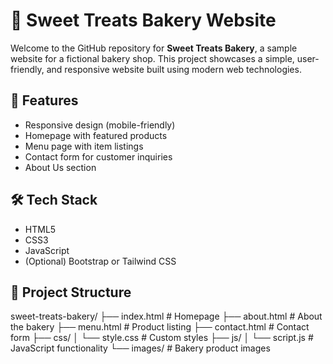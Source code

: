 # 🍰 Sweet Treats Bakery Website

Welcome to the GitHub repository for **Sweet Treats Bakery**, a sample website for a fictional bakery shop. This project showcases a simple, user-friendly, and responsive website built using modern web technologies.

## 🌟 Features

- Responsive design (mobile-friendly)
- Homepage with featured products
- Menu page with item listings
- Contact form for customer inquiries
- About Us section

## 🛠️ Tech Stack

- HTML5
- CSS3
- JavaScript
- (Optional) Bootstrap or Tailwind CSS

## 📁 Project Structure

sweet-treats-bakery/
├── index.html # Homepage
├── about.html # About the bakery
├── menu.html # Product listing
├── contact.html # Contact form
├── css/
│ └── style.css # Custom styles
├── js/
│ └── script.js # JavaScript functionality
└── images/ # Bakery product images
